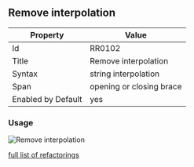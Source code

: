 ## Remove interpolation

Property | Value
--- | ---
Id|RR0102
Title|Remove interpolation
Syntax|string interpolation
Span|opening or closing brace
Enabled by Default|yes

### Usage

![Remove interpolation](../../images/refactorings/RemoveInterpolation.png)

[full list of refactorings](Refactorings.md)